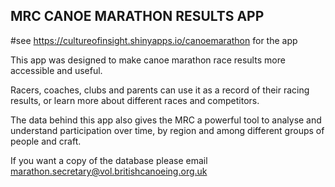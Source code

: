 ## MRC CANOE MARATHON RESULTS APP

#see https://cultureofinsight.shinyapps.io/canoemarathon for the app

This app was designed to make canoe marathon race results more accessible and useful.

Racers, coaches, clubs and parents can use it as a record of their racing results, or learn more about different races and competitors.

The data behind this app also gives the MRC a powerful tool to analyse and understand participation over time, by region and among different groups of people and craft.

If you want a copy of the database please email marathon.secretary@vol.britishcanoeing.org.uk
